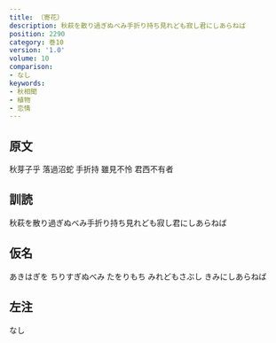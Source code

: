 ```yaml
---
title: （寄花）
description: 秋萩を散り過ぎぬべみ手折り持ち見れども寂し君にしあらねば
position: 2290
category: 巻10
version: '1.0'
volume: 10
comparison:
- なし
keywords:
- 秋相聞
- 植物
- 恋情
---
```


## 原文

秋芽子乎 落過沼蛇 手折持 雖見不怜 君西不有者

## 訓読

秋萩を散り過ぎぬべみ手折り持ち見れども寂し君にしあらねば

## 仮名

あきはぎを ちりすぎぬべみ たをりもち みれどもさぶし きみにしあらねば

## 左注

なし
